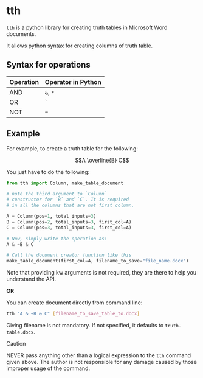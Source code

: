 # tth
`tth` is a python library for creating truth tables in Microsoft Word documents.

It allows python syntax for creating columns of truth table.

## Syntax for operations
| Operation | Operator in Python |
| --------- | ------------------ |
| AND       | `&`, `*`           |
| OR        | `|`, `+`           |
| NOT       | `~`                |

## Example
For example, to create a truth table for the following:  
```math
A \overline{B} C
```

You just have to do the following:

```python
from tth import Column, make_table_document

# note the third argument to `Column`
# constructor for `B` and `C`. It is required
# in all the columns that are not first column.

A = Column(pos=1, total_inputs=3)
B = Column(pos=2, total_inputs=3, first_col=A)
C = Column(pos=3, total_inputs=3, first_col=A)

# Now, simply write the operation as:
A & ~B & C

# Call the document creator function like this
make_table_document(first_col=A, filename_to_save="file_name.docx")
```

Note that providing kw arguments is not required, they are there to help you understand the API.

**OR**

You can create document directly from command line:  
```bash
tth "A & ~B & C" [filename_to_save_table_to.docx]
```

Giving filename is not mandatory. If not specified, it defaults to `truth-table.docx`.

> [!CAUTION]
> NEVER pass anything other than a logical expression to the `tth` command 
> given above. The author is not responsible for any damage caused by those
> improper usage of the command.